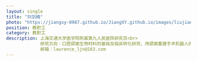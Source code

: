 ```yaml
---
layout: single
title: "刘剑楠"
photo: "https://jiangxy-0987.github.io/JiangXY.github.io/images/liujiannan.png"
position: 教职工
category: 教职工
description: 上海交通大学医学院附属第九人民医院研究员<br>
             研究方向：口腔颌面生物材料的基础及临床转化研究、颅颌面重建手术机器人的临床与基础研究<br>
             邮箱：laurence_ljn@163.com
---
```


